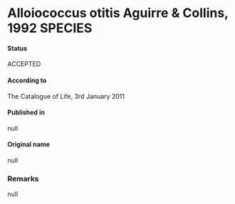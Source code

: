 # Alloiococcus otitis Aguirre & Collins, 1992 SPECIES

#### Status
ACCEPTED

#### According to
The Catalogue of Life, 3rd January 2011

#### Published in
null

#### Original name
null

### Remarks
null